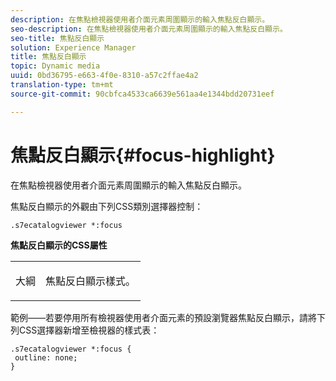 ```yaml
---
description: 在焦點檢視器使用者介面元素周圍顯示的輸入焦點反白顯示。
seo-description: 在焦點檢視器使用者介面元素周圍顯示的輸入焦點反白顯示。
seo-title: 焦點反白顯示
solution: Experience Manager
title: 焦點反白顯示
topic: Dynamic media
uuid: 0bd36795-e663-4f0e-8310-a57c2ffae4a2
translation-type: tm+mt
source-git-commit: 90cbfca4533ca6639e561aa4e1344bdd20731eef

---
```



# 焦點反白顯示{#focus-highlight}

在焦點檢視器使用者介面元素周圍顯示的輸入焦點反白顯示。

<!--<a id="section_E8B3D0BF9FF548F188F717D6EA65EC32"></a>-->

焦點反白顯示的外觀由下列CSS類別選擇器控制：

```
.s7ecatalogviewer *:focus
```

**焦點反白顯示的CSS屬性**

<table id="table_C48C56E696304C9BAFEE71BA9EA9A174"> 
 <tbody> 
  <tr> 
   <td colname="col1"> <p> <span class="codeph"> 大綱 </span> </p> </td> 
   <td colname="col2"> <p> 焦點反白顯示樣式。 </p> </td> 
  </tr> 
 </tbody> 
</table>

範例——若要停用所有檢視器使用者介面元素的預設瀏覽器焦點反白顯示，請將下列CSS選擇器新增至檢視器的樣式表：

```
.s7ecatalogviewer *:focus { 
 outline: none; 
}
```

